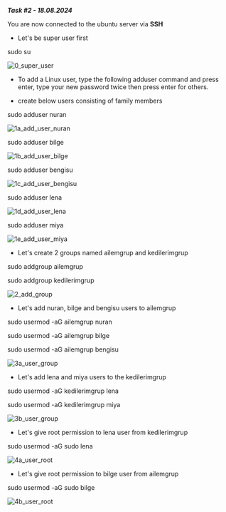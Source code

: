 _**Task #2 - 18.08.2024**_

You are now connected to the ubuntu server via **SSH**

- Let's be super user first

sudo su

![0_super_user](https://github.com/user-attachments/assets/95c89662-8d9b-4366-aac4-a74995836582)


- To add a Linux user, type the following adduser command and press enter, type your new password twice then press enter for others.

- create below users consisting of family members

sudo adduser nuran

![1a_add_user_nuran](https://github.com/user-attachments/assets/3dbe9721-4d5c-440c-90cf-9b625aefcc47)

sudo adduser bilge

![1b_add_user_bilge](https://github.com/user-attachments/assets/c1dc44c8-408b-470f-8189-bcfb4da6dc26)

sudo adduser bengisu

![1c_add_user_bengisu](https://github.com/user-attachments/assets/ed35a918-ad66-4ad6-8af7-6dcd0b77e85f)

sudo adduser lena

![1d_add_user_lena](https://github.com/user-attachments/assets/7c2a35c1-7e21-4588-9b3a-87eb77436e96)

sudo adduser miya

![1e_add_user_miya](https://github.com/user-attachments/assets/9d807e0c-8849-4381-8d8f-72259c8f2a4a)


- Let's create 2 groups named ailemgrup and kedilerimgrup

sudo addgroup ailemgrup

sudo addgroup kedilerimgrup

![2_add_group](https://github.com/user-attachments/assets/a7a5cbee-2d1f-44e0-ab51-15faf3afcb07)


- Let's add nuran, bilge and bengisu users to ailemgrup

sudo usermod -aG ailemgrup nuran

sudo usermod -aG ailemgrup bilge

sudo usermod -aG ailemgrup bengisu

![3a_user_group](https://github.com/user-attachments/assets/8dbae4a5-54ed-44fc-877a-6743c0e7030d)


- Let's add lena and miya users to the kedilerimgrup

sudo usermod -aG kedilerimgrup lena

sudo usermod -aG kedilerimgrup miya

![3b_user_group](https://github.com/user-attachments/assets/1f4e5ea4-8888-4291-8d05-3080665375a8)


- Let's give root permission to lena user from kedilerimgrup

sudo usermod -aG sudo lena

![4a_user_root](https://github.com/user-attachments/assets/23f486d5-ca54-417c-8e09-f4e7fa8f7548)



- Let's give root permission to bilge user from ailemgrup

sudo usermod -aG sudo bilge

![4b_user_root](https://github.com/user-attachments/assets/f92d6a9f-805a-454e-aa36-8aef3c5f7fcd)
